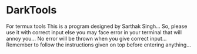 # DarkTools
For termux tools
This is a program designed by Sarthak Singh...
So, please use it with correct input else you may face error in your terminal
that will annoy you...
No error will be thrown when you give correct input...
Remember to follow the instructions given on top before entering anything... 
